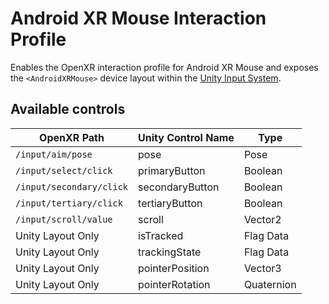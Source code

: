 # Android XR Mouse Interaction Profile

Enables the OpenXR interaction profile for Android XR Mouse and exposes the
`<AndroidXRMouse>` device layout within the
[Unity Input System](https://docs.unity3d.com/Packages/com.unity.inputsystem@1.0/manual/).

## Available controls

| OpenXR Path              | Unity Control Name | Type       |
| ------------------------ | ------------------ | ---------- |
| `/input/aim/pose`        | pose               | Pose       |
| `/input/select/click`    | primaryButton      | Boolean    |
| `/input/secondary/click` | secondaryButton    | Boolean    |
| `/input/tertiary/click`  | tertiaryButton     | Boolean    |
| `/input/scroll/value`    | scroll             | Vector2    |
| Unity Layout Only        | isTracked          | Flag Data  |
| Unity Layout Only        | trackingState      | Flag Data  |
| Unity Layout Only        | pointerPosition    | Vector3    |
| Unity Layout Only        | pointerRotation    | Quaternion |
